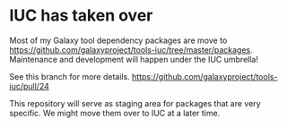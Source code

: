 IUC has taken over
==================

Most of my Galaxy tool dependency packages are move to https://github.com/galaxyproject/tools-iuc/tree/master/packages.
Maintenance and development will happen under the IUC umbrella!

See this branch for more details.
https://github.com/galaxyproject/tools-iuc/pull/24

This repository will serve as staging area for packages that are very specific. We might move them
over to IUC at a later time.
